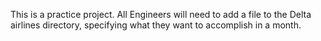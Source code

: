 This is a practice project. 
All Engineers will need to add a file to the Delta airlines directory, specifying what they want to accomplish in a month.

